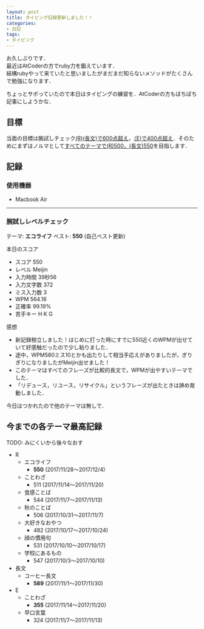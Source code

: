 ```yaml
---
layout: post
title: タイピング記録更新しました！！
categories:
- 日記
tags:
- タイピング
---
```


お久しぶりです．  
最近はAtCoderの方でruby力を鍛えています．  
結構rubyやって来ていたと思いましたがまだまだ知らないメソッドがたくさんで勉強になります．  

ちょっとサボっていたので本日はタイピングの練習を．AtCoderの方もぼちぼち記事にしようかな．

## 目標
当面の目標は腕試しチェック<u>(R)(長文)で600点超え</u>，<u>（E)で400点超え</u>．そのためにまずはノルマとして<u>すべてのテーマで(R)500，(長文)550</u>を目指します．

## 記録

### 使用機器
- Macbook Air

---
### 腕試しレベルチェック
テーマ: **エコライフ**
ベスト: **550** (自己ベスト更新)

本日のスコア
- スコア 550
- レベル Meijin
- 入力時間 39秒56
- 入力文字数 372
- ミス入力数 3
- WPM 564.16
- 正確率 99.19%
- 苦手キー H K G

感想
- 新記録樹立しました！はじめに打った時にすでに550近くのWPMが出せていて好感触だったので少し粘りました．
- 途中，WPM580ミス10とかも出たりして相当手応えがありましたが，ぎりぎりになりましたがMeijin出せました！
- このテーマはすべてのフレーズが比較的長文で，WPMが出やすいテーマでした．
- 「リデュース，リユース，リサイクル」というフレーズが出たときは諦め発動しました．

今日はつかれたので他のテーマは無しで．

## 今までの各テーマ最高記録
TODO: みにくいから後々なおす

- R
  - エコライフ
    - **550** (2017/11/28〜2017/12/4)
  - ことわざ
    - 511 (2017/11/14〜2017/11/20)
  - 食感ことば
    - 544 (2017/11/7～2017/11/13)
  - 秋のことば
    - 506 (2017/10/31～2017/11/7)
  - 大好きなおやつ
    - 482 (2017/10/17～2017/10/24)
  - 顔の慣用句
    - 531 (2017/10/10～2017/10/17)
  - 学校にあるもの
    - 547 (2017/10/3～2017/10/10)
- 長文
  - コーヒー長文
    - **589** (2017/11/1〜2017/11/30)
- E
  - ことわざ
    - **355** (2017/11/14〜2017/11/20)
  - 早口言葉
    - 324 (2017/11/7～2017/11/13)
